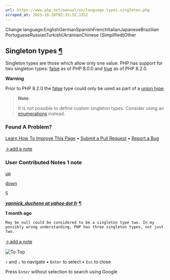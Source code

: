 ```yaml
---
url: https://www.php.net/manual/en/language.types.singleton.php
scraped_at: 2025-10-20T02:33:32.335Z
---
```


Change language:EnglishGermanSpanishFrenchItalianJapaneseBrazilian PortugueseRussianTurkishUkrainianChinese (Simplified)Other

## Singleton types [¶](https://www.php.net/manual/en/language.types.singleton.php\#language.types.singleton)

Singleton types are those which allow only one value.
PHP has support for two singleton types:
[false](https://www.php.net/manual/en/language.types.singleton.php) as of PHP 8.0.0 and [true](https://www.php.net/manual/en/language.types.singleton.php)
as of PHP 8.2.0.


**Warning**

Prior to PHP 8.2.0 the [false](https://www.php.net/manual/en/language.types.singleton.php) type
could only be used as part of a
[union type](https://www.php.net/manual/en/language.types.type-system.php#language.types.type-system.composite.union).


> **Note**:
>
> It is not possible to define custom singleton types. Consider using an
> [enumerations](https://www.php.net/manual/en/language.types.enumerations.php) instead.

### Found A Problem?

[Learn How To Improve This Page](https://github.com/php/doc-base/blob/master/README.md "This will take you to our contribution guidelines on GitHub")
•
[Submit a Pull Request](https://github.com/php/doc-en/blob/master/language/types/singleton.xml)
•
[Report a Bug](https://github.com/php/doc-en/issues/new?body=From%20manual%20page:%20https:%2F%2Fphp.net%2Flanguage.types.singleton%0A%0A---)

[＋add a note](https://www.php.net/manual/add-note.php?sect=language.types.singleton&repo=en&redirect=https://www.php.net/manual/en/language.types.singleton.php)

### User Contributed Notes 1 note

[up](https://www.php.net/manual/vote-note.php?id=130453&page=language.types.singleton&vote=up "Vote up!")

[down](https://www.php.net/manual/vote-note.php?id=130453&page=language.types.singleton&vote=down "Vote down!")

5


[**_yannick\_duchene at yahoo dot fr_**](https://www.php.net/manual/en/language.types.singleton.php#130453) [¶](https://www.php.net/manual/en/language.types.singleton.php#130453)

**1 month ago**

`May be null could be considered to be a singleton type two. In my possibly wrong understanding, PHP has three singleton types, not just two.`

[＋add a note](https://www.php.net/manual/add-note.php?sect=language.types.singleton&repo=en&redirect=https://www.php.net/manual/en/language.types.singleton.php)

![To Top](https://www.php.net/images/to-top@2x.png)

`↑` and `↓` to navigate •
`Enter` to select •
`Esc` to close


Press `Enter` without
selection to search using Google